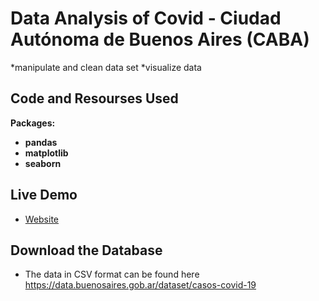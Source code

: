 # Data Analysis of Covid - Ciudad Autónoma de Buenos Aires (CABA)
*manipulate and clean data set
*visualize data
## Code and Resourses Used
**Packages:** 
  - **pandas**
  - **matplotlib**
  - **seaborn**

## Live Demo
- [Website](https://francosbenitez.github.io/thesis/)

## Download the Database
* The data in CSV format can be found here https://data.buenosaires.gob.ar/dataset/casos-covid-19

